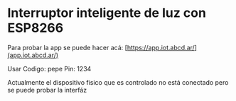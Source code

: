 # Interruptor inteligente de luz con ESP8266

Para probar la app se puede hacer acá: [https://app.iot.abcd.ar/](app.iot.abcd.ar/)

Usar 
Codigo: pepe
Pin: 1234

Actualmente el dispositivo fisico que es controlado no está conectado pero se puede probar la interfáz